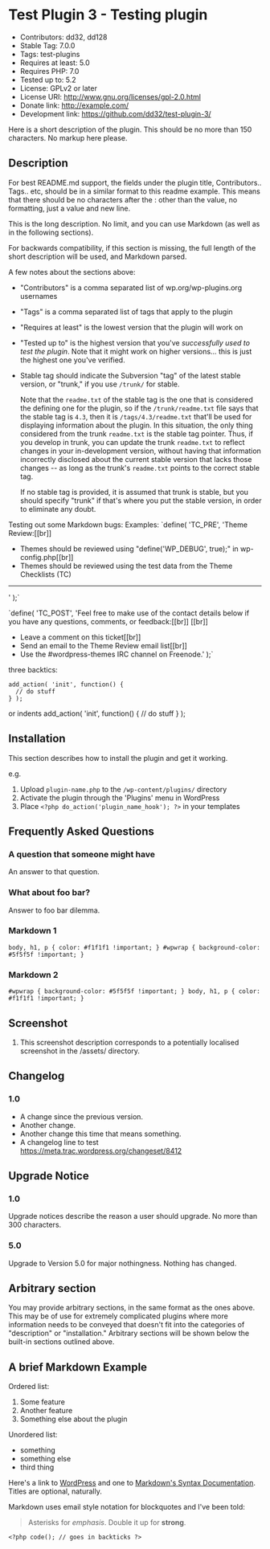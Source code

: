Test Plugin 3 - Testing plugin
===============
* Contributors: dd32, dd128
* Stable Tag: 7.0.0
* Tags: test-plugins
* Requires at least: 5.0
* Requires PHP: 7.0
* Tested up to: 5.2
* License: GPLv2 or later
* License URI: http://www.gnu.org/licenses/gpl-2.0.html
* Donate link: http://example.com/
* Development link: https://github.com/dd32/test-plugin-3/

Here is a short description of the plugin.  This should be no more than 150 characters.  No markup here please.

## Description #

For best README.md support, the fields under the plugin title, Contributors.. Tags.. etc, should be in a similar format to this readme example. This means that there should be no characters after the : other than the value, no formatting, just a value and new line.

This is the long description.  No limit, and you can use Markdown (as well as in the following sections).

For backwards compatibility, if this section is missing, the full length of the short description will be used, and
Markdown parsed.

A few notes about the sections above:

*   "Contributors" is a comma separated list of wp.org/wp-plugins.org usernames
*   "Tags" is a comma separated list of tags that apply to the plugin
*   "Requires at least" is the lowest version that the plugin will work on
*   "Tested up to" is the highest version that you've *successfully used to test the plugin*. Note that it might work on
higher versions... this is just the highest one you've verified.
*   Stable tag should indicate the Subversion "tag" of the latest stable version, or "trunk," if you use `/trunk/` for
stable.

    Note that the `readme.txt` of the stable tag is the one that is considered the defining one for the plugin, so
if the `/trunk/readme.txt` file says that the stable tag is `4.3`, then it is `/tags/4.3/readme.txt` that'll be used
for displaying information about the plugin.  In this situation, the only thing considered from the trunk `readme.txt`
is the stable tag pointer.  Thus, if you develop in trunk, you can update the trunk `readme.txt` to reflect changes in
your in-development version, without having that information incorrectly disclosed about the current stable version
that lacks those changes -- as long as the trunk's `readme.txt` points to the correct stable tag.

    If no stable tag is provided, it is assumed that trunk is stable, but you should specify "trunk" if that's where
you put the stable version, in order to eliminate any doubt.

Testing out some Markdown bugs:
Examples:
`define( 'TC_PRE', 'Theme Review:[[br]]
- Themes should be reviewed using "define(\'WP_DEBUG\', true);" in wp-config.php[[br]]
- Themes should be reviewed using the test data from the Theme Checklists (TC)
-----
' );`

`define( 'TC_POST', 'Feel free to make use of the contact details below if you have any questions,
comments, or feedback:[[br]]
[[br]]
* Leave a comment on this ticket[[br]]
* Send an email to the Theme Review email list[[br]]
* Use the #wordpress-themes IRC channel on Freenode.' );`


three backtics:
```
add_action( 'init', function() {
  // do stuff
} );
```

or indents
    add_action( 'init', function() {
      // do stuff
    } );

## Installation

This section describes how to install the plugin and get it working.

e.g.

1. Upload `plugin-name.php` to the `/wp-content/plugins/` directory
1. Activate the plugin through the 'Plugins' menu in WordPress
1. Place `<?php do_action('plugin_name_hook'); ?>` in your templates

## Frequently Asked Questions

### A question that someone might have

An answer to that question.

### What about foo bar?

Answer to foo bar dilemma.

### Markdown 1
`body, h1, p {
    color: #f1f1f1 !important;
}
#wpwrap {
    background-color: #5f5f5f !important;
}`

### Markdown 2
`#wpwrap {
    background-color: #5f5f5f !important;
}
body, h1, p {
    color: #f1f1f1 !important;
}`

## Screenshot

1. This screenshot description corresponds to a potentially localised screenshot in the /assets/ directory.

## Changelog

### 1.0
* A change since the previous version.
* Another change.
* Another change this time that means something.
* A changelog line to test https://meta.trac.wordpress.org/changeset/8412

## Upgrade Notice

### 1.0
Upgrade notices describe the reason a user should upgrade.  No more than 300 characters.

### 5.0
Upgrade to Version 5.0 for major nothingness. Nothing has changed.

## Arbitrary section

You may provide arbitrary sections, in the same format as the ones above.  This may be of use for extremely complicated
plugins where more information needs to be conveyed that doesn't fit into the categories of "description" or
"installation."  Arbitrary sections will be shown below the built-in sections outlined above.

## A brief Markdown Example

Ordered list:

1. Some feature
1. Another feature
1. Something else about the plugin

Unordered list:

* something
* something else
* third thing

Here's a link to [WordPress](http://wordpress.org/ "Your favorite software") and one to [Markdown's Syntax Documentation][markdown syntax].
Titles are optional, naturally.

[markdown syntax]: http://daringfireball.net/projects/markdown/syntax
            "Markdown is what the parser uses to process much of the readme file"

Markdown uses email style notation for blockquotes and I've been told:
> Asterisks for *emphasis*. Double it up  for **strong**.

`<?php code(); // goes in backticks ?>`
